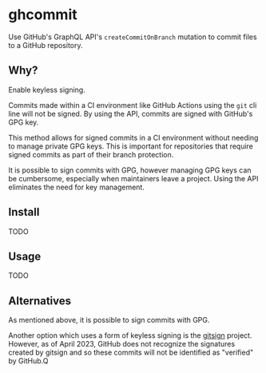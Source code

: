 # ghcommit

Use GitHub's GraphQL API's `createCommitOnBranch` mutation to commit files to a GitHub repository.

## Why?

Enable keyless signing.

Commits made within a CI environment like GitHub Actions using the `git` cli line will not
be signed. By using the API, commits are signed with GitHub's GPG key.

This method allows for signed commits in a CI environment without needing to manage private
GPG keys. This is important for repositories that require signed commits as part of their
branch protection.

It is possible to sign commits with GPG, however managing GPG keys can be cumbersome,
especially when maintainers leave a project. Using the API eliminates the need for key management.

## Install

TODO

## Usage

TODO

## Alternatives

As mentioned above, it is possible to sign commits with GPG.

Another option which uses a form of keyless signing is the [gitsign](https://github.com/sigstore/gitsign) project.
However, as of April 2023, GitHub does not recognize the signatures created by gitsign and so
these commits will not be identified as "verified" by GitHub.Q